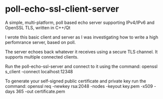# poll-echo-ssl-client-server
A simple, multi-platform, poll based echo server supporting IPv4/IPv6 and OpenSSL TLS, written in C++/Qt

I wrote this basic client and server as I was investigating how to write a high perfomrance server, based on poll.

The server echoes back whatever it receives using a secure TLS channel. It supports multiple connected clients.

Run the poll-echo-ssl-server and connect to it using the command: openssl s_client -connect localhost:12348

To generate your self-signed public certificate and private key run the command: openssl req -newkey rsa:2048 -nodes -keyout key.pem -x509 -days 365 -out certificate.pem

